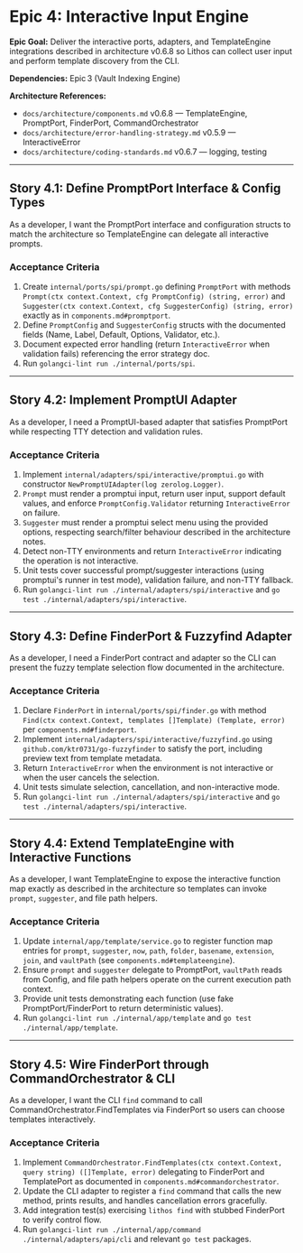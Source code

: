 # Epic 4: Interactive Input Engine

**Epic Goal:** Deliver the interactive ports, adapters, and TemplateEngine integrations described in architecture v0.6.8 so Lithos can collect user input and perform template discovery from the CLI.

**Dependencies:** Epic 3 (Vault Indexing Engine)

**Architecture References:**
- `docs/architecture/components.md` v0.6.8 — TemplateEngine, PromptPort, FinderPort, CommandOrchestrator
- `docs/architecture/error-handling-strategy.md` v0.5.9 — InteractiveError
- `docs/architecture/coding-standards.md` v0.6.7 — logging, testing

---

## Story 4.1: Define PromptPort Interface & Config Types

As a developer, I want the PromptPort interface and configuration structs to match the architecture so TemplateEngine can delegate all interactive prompts.

### Acceptance Criteria
1. Create `internal/ports/spi/prompt.go` defining `PromptPort` with methods `Prompt(ctx context.Context, cfg PromptConfig) (string, error)` and `Suggester(ctx context.Context, cfg SuggesterConfig) (string, error)` exactly as in `components.md#promptport`.
2. Define `PromptConfig` and `SuggesterConfig` structs with the documented fields (Name, Label, Default, Options, Validator, etc.).
3. Document expected error handling (return `InteractiveError` when validation fails) referencing the error strategy doc.
4. Run `golangci-lint run ./internal/ports/spi`.

---

## Story 4.2: Implement PromptUI Adapter

As a developer, I need a PromptUI-based adapter that satisfies PromptPort while respecting TTY detection and validation rules.

### Acceptance Criteria
1. Implement `internal/adapters/spi/interactive/promptui.go` with constructor `NewPromptUIAdapter(log zerolog.Logger)`.
2. `Prompt` must render a promptui input, return user input, support default values, and enforce `PromptConfig.Validator` returning `InteractiveError` on failure.
3. `Suggester` must render a promptui select menu using the provided options, respecting search/filter behaviour described in the architecture notes.
4. Detect non-TTY environments and return `InteractiveError` indicating the operation is not interactive.
5. Unit tests cover successful prompt/suggester interactions (using promptui's runner in test mode), validation failure, and non-TTY fallback.
6. Run `golangci-lint run ./internal/adapters/spi/interactive` and `go test ./internal/adapters/spi/interactive`.

---

## Story 4.3: Define FinderPort & Fuzzyfind Adapter

As a developer, I need a FinderPort contract and adapter so the CLI can present the fuzzy template selection flow documented in the architecture.

### Acceptance Criteria
1. Declare `FinderPort` in `internal/ports/spi/finder.go` with method `Find(ctx context.Context, templates []Template) (Template, error)` per `components.md#finderport`.
2. Implement `internal/adapters/spi/interactive/fuzzyfind.go` using `github.com/ktr0731/go-fuzzyfinder` to satisfy the port, including preview text from template metadata.
3. Return `InteractiveError` when the environment is not interactive or when the user cancels the selection.
4. Unit tests simulate selection, cancellation, and non-interactive mode.
5. Run `golangci-lint run ./internal/adapters/spi/interactive` and `go test ./internal/adapters/spi/interactive`.

---

## Story 4.4: Extend TemplateEngine with Interactive Functions

As a developer, I want TemplateEngine to expose the interactive function map exactly as described in the architecture so templates can invoke `prompt`, `suggester`, and file path helpers.

### Acceptance Criteria
1. Update `internal/app/template/service.go` to register function map entries for `prompt`, `suggester`, `now`, `path`, `folder`, `basename`, `extension`, `join`, and `vaultPath` (see `components.md#templateengine`).
2. Ensure `prompt` and `suggester` delegate to PromptPort, `vaultPath` reads from Config, and file path helpers operate on the current execution path context.
3. Provide unit tests demonstrating each function (use fake PromptPort/FinderPort to return deterministic values).
4. Run `golangci-lint run ./internal/app/template` and `go test ./internal/app/template`.

---

## Story 4.5: Wire FinderPort through CommandOrchestrator & CLI

As a developer, I want the CLI `find` command to call CommandOrchestrator.FindTemplates via FinderPort so users can choose templates interactively.

### Acceptance Criteria
1. Implement `CommandOrchestrator.FindTemplates(ctx context.Context, query string) ([]Template, error)` delegating to FinderPort and TemplatePort as documented in `components.md#commandorchestrator`.
2. Update the CLI adapter to register a `find` command that calls the new method, prints results, and handles cancellation errors gracefully.
3. Add integration test(s) exercising `lithos find` with stubbed FinderPort to verify control flow.
4. Run `golangci-lint run ./internal/app/command ./internal/adapters/api/cli` and relevant `go test` packages.
